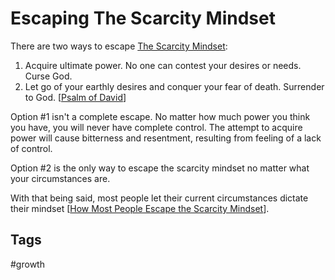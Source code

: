 # Escaping The Scarcity Mindset

There are two ways to escape [The Scarcity Mindset](../202308040127/README.md):  
1. Acquire ultimate power. No one can contest your desires or needs. Curse God.  
2. Let go of your earthly desires and conquer your fear of death. Surrender to God. [[Psalm of David](https://www.biblegateway.com/passage/?search=Psalm+23%3A1-6&version=ESV)]  

Option #1 isn't a complete escape. No matter how much power you think you have, you will never have complete control. The attempt to acquire power will cause bitterness and resentment, resulting from feeling of a lack of control.  

Option #2 is the only way to escape the scarcity mindset no matter what your circumstances are.  

With that being said, most people let their current circumstances dictate their mindset [[How Most People Escape the Scarcity Mindset](../202308041642/README.md)].  

## Tags
#growth
